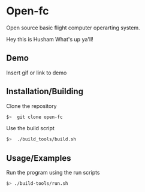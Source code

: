 
# Open-fc

Open source basic flight computer operarting system.

Hey this is Husham
What's up ya'll!

## Demo

Insert gif or link to demo


## Installation/Building

Clone the repository

```bash
$>  git clone open-fc
```

Use the build script
```bash
$>  ./build_tools/build.sh
```
    
## Usage/Examples
Run the program using the run scripts
```bash
$> ./build-tools/run.sh
```